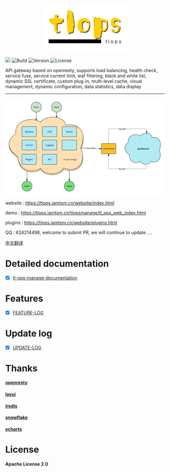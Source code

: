 <div align=center><img src="logo.png"/></div>

[![](https://img.shields.io/badge/base-openresty-blue?style=flat-square)](https://openresty.org/cn/) ![Build](https://img.shields.io/badge/build-passing-green?style=flat-square) ![Version](https://img.shields.io/github/v/tag/iamtsm/tl-ops-manage?color=green&label=Version&style=flat-square) ![License](https://img.shields.io/badge/License-Apache%202.0-blue?style=flat-square)

API gateway based on openresty, supports load balancing, health check, service fuse, service current limit, waf filtering, black and white list, dynamic SSL certificate, custom plug-in, multi-level cache, visual management, dynamic configuration, data statistics, data display

---

<div align=center><img src="tl-ops-manage.png"/></div>

website : https://tlops.iamtsm.cn/website/index.html

demo : https://tlops.iamtsm.cn/tlopsmanage/tl_ops_web_index.html

plugins : https://tlops.iamtsm.cn/website/plugins.html

QQ : 624214498, welcome to submit PR, we will continue to update ....


<a href="https://github.com/iamtsm/tl-ops-manage/blob/main/README.md"> 中文翻译 </a>



# Detailed documentation

- [x] [tl-ops-manage-documentation](https://book.iamtsm.cn)

# Features

- [x] [FEATURE-LOG](feature.md)


# Update log

- [x] [UPDATE-LOG](change.md)


# Thanks

#### [openresty](https://github.com/openresty/openresty)

#### [layui](https://github.com/layui/layui)

#### [iredis](https://github.com/membphis/lua-resty-iredis)

#### [snowflake](https://github.com/yunfengmeng/lua-resty-snowflake)

#### [echarts](https://github.com/apache/echarts)


# License

#### Apache License 2.0